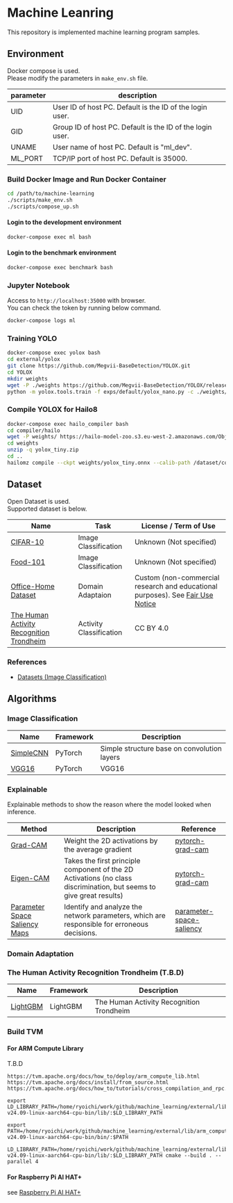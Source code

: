 # Machine Leanring

This repository is implemented machine learning program samples.

## Environment

Docker compose is used.  
Please modify the parameters in `make_env.sh` file.

|parameter|description|
|---|---|
|UID|User ID of host PC. Default is the ID of the login user.|
|GID|Group ID of host PC. Default is the ID of the login user.|
|UNAME|User name of host PC. Default is "ml_dev".|
|ML_PORT|TCP/IP port of host PC. Default is 35000.|

### Build Docker Image and Run Docker Container

```bash
cd /path/to/machine-learning
./scripts/make_env.sh
./scripts/compose_up.sh
```

#### Login to the development environment

```bash
docker-compose exec ml bash
```

#### Login to the benchmark environment

```bash
docker-compose exec benchmark bash
```

### Jupyter Notebook

Access to `http://localhost:35000` with browser.  
You can check the token by running below command.

```bash
docker-compose logs ml
```

### Training YOLO

```bash
docker-compose exec yolox bash
cd external/yolox
git clone https://github.com/Megvii-BaseDetection/YOLOX.git
cd YOLOX
mkdir weights
wget -P ./weights https://github.com/Megvii-BaseDetection/YOLOX/releases/download/0.1.1rc0/yolox_nano.pth
python -m yolox.tools.train -f exps/default/yolox_nano.py -c ./weights/yolox_nano.pth -d 1 -b 8 --fp16 -o
```

### Compile YOLOX for Hailo8

```bash
docker-compose exec hailo_compiler bash
cd compiler/hailo
wget -P weights/ https://hailo-model-zoo.s3.eu-west-2.amazonaws.com/ObjectDetection/Detection-COCO/yolo/yolox/yolox_tiny/pretrained/2023-05-31/yolox_tiny.zip
cd weights
unzip -q yolox_tiny.zip
cd ..
hailomz compile --ckpt weights/yolox_tiny.onnx --calib-path /dataset/coco2017/val2017/ --yaml /tmp/hailo_model_zoo/hailo_model_zoo/cfg/networks/yolox_tiny.yaml --model-script cfg/alls/yolox_tiny.alls
```

## Dataset

Open Dataset is used.  
Supported dataset is below.

|Name|Task|License / Term of Use|
|---|---|---|
|[CIFAR-10](https://www.cs.toronto.edu/~kriz/cifar.html)|Image Classification|Unknown (Not specified)|
|[Food-101](https://data.vision.ee.ethz.ch/cvl/datasets_extra/food-101/)|Image Classification|Unknown (Not specified)|
|[Office-Home Dataset](https://www.hemanthdv.org/officeHomeDataset.html)|Domain Adaptaion|Custom (non-commercial research and educational purposes). See [Fair Use Notice](https://www.hemanthdv.org/officeHomeDataset.html)|
|[The Human Activity Recognition Trondheim](https://archive.ics.uci.edu/dataset/779/harth)|Activity Classification|CC BY 4.0|

### References

- [Datasets (Image Classification)](https://paperswithcode.com/datasets?task=image-classification)

## Algorithms

### Image Classification

|Name|Framework|Description|
|---|---|---|
|[SimpleCNN](./models/pytorch/simple_cnn.py)|PyTorch|Simple structure base on convolution layers|
|[VGG16](./models/pytorch/vgg16.py)|PyTorch|VGG16|

### Explainable

Explainable methods to show the reason where the model looked when inference.

|Method|Description|Reference|
|---|---|---|
|[Grad-CAM](./explainable_ai/pytorch/grad_cam.py)|Weight the 2D activations by the average gradient|[pytorch-grad-cam](https://github.com/jacobgil/pytorch-grad-cam/tree/51ae19245f655cf0ee334db2a945ceb1a4d6df59)|
|[Eigen-CAM](./explainable_ai/pytorch/eigen_cam.py)|Takes the first principle component of the 2D Activations (no class discrimination, but seems to give great results)|[pytorch-grad-cam](https://github.com/jacobgil/pytorch-grad-cam/tree/51ae19245f655cf0ee334db2a945ceb1a4d6df59)|
|[Parameter Space Saliency Maps](./explainable_ai/pytorch/pss.py)| Identify and analyze the network parameters,  which are responsible for erroneous decisions.|[parameter-space-saliency](https://github.com/LevinRoman/parameter-space-saliency/tree/0e3b3d69c6e222aee6af0264d7ce3ddc6d19744e)|

### Domain Adaptation

### The Human Activity Recognition Trondheim (T.B.D)

|Name|Framework|Description|
|---|---|---|
|[LightGBM](./models/lightgbm/lgbm_classification.py)|LightGBM|The Human Activity Recognition Trondheim|

### Build TVM

#### For ARM Compute Library

T.B.D

```
https://tvm.apache.org/docs/how_to/deploy/arm_compute_lib.html
https://tvm.apache.org/docs/install/from_source.html
https://tvm.apache.org/docs/how_to/tutorials/cross_compilation_and_rpc.html

export LD_LIBRARY_PATH=/home/ryoichi/work/github/machine_learning/external/lib/arm_compute-v24.09-linux-aarch64-cpu-bin/lib/:$LD_LIBRARY_PATH

export PATH=/home/ryoichi/work/github/machine_learning/external/lib/arm_compute-v24.09-linux-aarch64-cpu-bin/bin/:$PATH

LD_LIBRARY_PATH=/home/ryoichi/work/github/machine_learning/external/lib/arm_compute-v24.09-linux-aarch64-cpu-bin/lib/:$LD_LIBRARY_PATH cmake --build . --parallel 4
```

#### For Raspberry Pi AI HAT+

see [Raspberry Pi AI HAT+](./benchmark/rpi_ai_hat/README.md)

